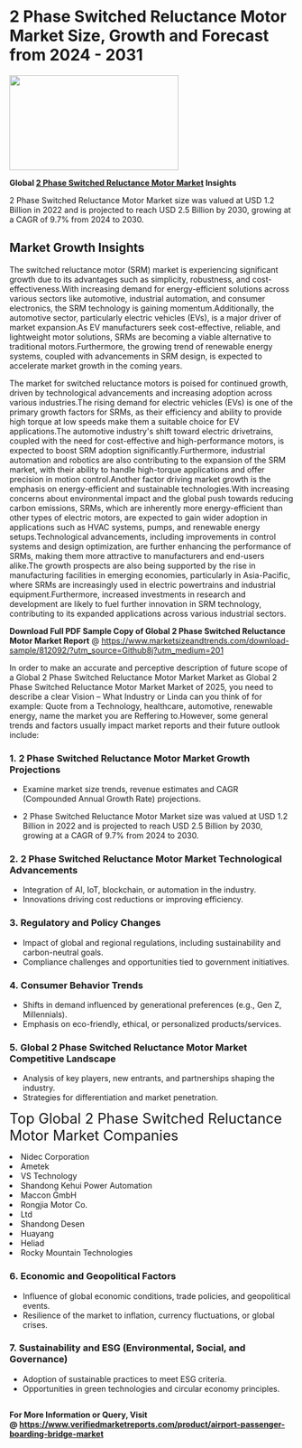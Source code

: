 <H1>2 Phase Switched Reluctance Motor Market Size, Growth and Forecast from 2024 - 2031</H1><img class="aligncenter size-medium wp-image-584254" src="https://thirdeyenews.in/wp-content/uploads/2024/09/Global-Market-Research-300x168.jpeg" alt="" width="300" height="168" /><p><strong>Global&nbsp;<a href="https://www.marketsizeandtrends.com/download-sample/812092/?utm_source=Github8j?utm_medium=201">2 Phase Switched Reluctance Motor Market</a> Insights</strong></p><p>2 Phase Switched Reluctance Motor Market size was valued at USD 1.2 Billion in 2022 and is projected to reach USD 2.5 Billion by 2030, growing at a CAGR of 9.7% from 2024 to 2030.</p><p><h2>Market Growth Insights</h2> <p>The switched reluctance motor (SRM) market is experiencing significant growth due to its advantages such as simplicity, robustness, and cost-effectiveness.With increasing demand for energy-efficient solutions across various sectors like automotive, industrial automation, and consumer electronics, the SRM technology is gaining momentum.Additionally, the automotive sector, particularly electric vehicles (EVs), is a major driver of market expansion.As EV manufacturers seek cost-effective, reliable, and lightweight motor solutions, SRMs are becoming a viable alternative to traditional motors.Furthermore, the growing trend of renewable energy systems, coupled with advancements in SRM design, is expected to accelerate market growth in the coming years.</p> <p>The market for switched reluctance motors is poised for continued growth, driven by technological advancements and increasing adoption across various industries.The rising demand for electric vehicles (EVs) is one of the primary growth factors for SRMs, as their efficiency and ability to provide high torque at low speeds make them a suitable choice for EV applications.The automotive industry's shift toward electric drivetrains, coupled with the need for cost-effective and high-performance motors, is expected to boost SRM adoption significantly.Furthermore, industrial automation and robotics are also contributing to the expansion of the SRM market, with their ability to handle high-torque applications and offer precision in motion control.Another factor driving market growth is the emphasis on energy-efficient and sustainable technologies.With increasing concerns about environmental impact and the global push towards reducing carbon emissions, SRMs, which are inherently more energy-efficient than other types of electric motors, are expected to gain wider adoption in applications such as HVAC systems, pumps, and renewable energy setups.Technological advancements, including improvements in control systems and design optimization, are further enhancing the performance of SRMs, making them more attractive to manufacturers and end-users alike.The growth prospects are also being supported by the rise in manufacturing facilities in emerging economies, particularly in Asia-Pacific, where SRMs are increasingly used in electric powertrains and industrial equipment.Furthermore, increased investments in research and development are likely to fuel further innovation in SRM technology, contributing to its expanded applications across various industrial sectors.</p> <p><span class=""><strong>Download Full PDF Sample Copy of Global 2 Phase Switched Reluctance Motor Market Report</strong> @ <a href="https://www.marketsizeandtrends.com/download-sample/812092/?utm_source=Github8j?utm_medium=201" target="_blank">https://www.marketsizeandtrends.com/download-sample/812092/?utm_source=Github8j?utm_medium=201</a></span></p><p>In order to make an accurate and perceptive description of future scope of a Global&nbsp;2 Phase Switched Reluctance Motor Market Market as Global&nbsp;2 Phase Switched Reluctance Motor Market Market of 2025, you need to describe a clear Vision &ndash; What Industry or Linda can you think of for example: Quote from a Technology, healthcare, automotive, renewable energy, name the market you are Reffering to.However, some general trends and factors usually impact market reports and their future outlook include:</p><h3>1.&nbsp;<strong>2 Phase Switched Reluctance Motor Market Growth Projections</strong></h3><ul><li>Examine market size trends, revenue estimates and CAGR (Compounded Annual Growth Rate) projections.</li><li><p>2 Phase Switched Reluctance Motor Market size was valued at USD 1.2 Billion in 2022 and is projected to reach USD 2.5 Billion by 2030, growing at a CAGR of 9.7% from 2024 to 2030.</p></li></ul><h3>2.&nbsp;<strong>2 Phase Switched Reluctance Motor Market Technological Advancements</strong></h3><ul><li>Integration of AI, IoT, blockchain, or automation in the industry.</li><li>Innovations driving cost reductions or improving efficiency.</li></ul><h3>3.&nbsp;<strong>Regulatory and Policy Changes</strong></h3><ul><li>Impact of global and regional regulations, including sustainability and carbon-neutral goals.</li><li>Compliance challenges and opportunities tied to government initiatives.</li></ul><h3>4.&nbsp;<strong>Consumer Behavior Trends</strong></h3><ul><li>Shifts in demand influenced by generational preferences (e.g., Gen Z, Millennials).</li><li>Emphasis on eco-friendly, ethical, or personalized products/services.</li></ul><h3>5.&nbsp;<strong>Global 2 Phase Switched Reluctance Motor Market Competitive Landscape</strong></h3><ul><li>Analysis of key players, new entrants, and partnerships shaping the industry.</li><li>Strategies for differentiation and market penetration.</li></ul><p data-pm-slice="1 1 []"><span style="color: inherit; font-family: inherit; font-size: 25px;">Top Global 2 Phase Switched Reluctance Motor Market Companies</span></p><div class="" data-test-id=""><p><li>Nidec Corporation</li><li> Ametek</li><li> VS Technology</li><li> Shandong Kehui Power Automation</li><li> Maccon GmbH</li><li> Rongjia Motor Co.</li><li> Ltd</li><li> Shandong Desen</li><li> Huayang</li><li> Heliad</li><li> Rocky Mountain Technologies</li></p></div><h3>6.&nbsp;<strong>Economic and Geopolitical Factors</strong></h3><ul><li>Influence of global economic conditions, trade policies, and geopolitical events.</li><li>Resilience of the market to inflation, currency fluctuations, or global crises.</li></ul><h3>7.&nbsp;<strong>Sustainability and ESG (Environmental, Social, and Governance)</strong></h3><ul><li>Adoption of sustainable practices to meet ESG criteria.</li><li>Opportunities in green technologies and circular economy principles.</li></ul><h2><strong style="font-size: 14px;">For More Information or Query, Visit @&nbsp;</strong><a style="background-color: #ffffff; font-size: 14px;" href="https://www.marketsizeandtrends.com/report/2-phase-switched-reluctance-motor-market/" target="_blank">https://www.verifiedmarketreports.com/product/airport-passenger-boarding-bridge-market</a></h2>